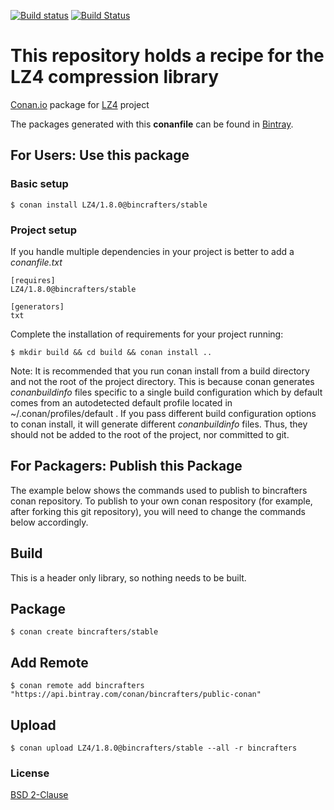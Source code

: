 [![Build status](https://ci.appveyor.com/api/projects/status/2vte702l4dv7craq/branch/testing/1.8.0?svg=true)](https://ci.appveyor.com/project/BinCrafters/conan-lz4/branch/testing/1.8.0)
[![Build Status](https://travis-ci.org/bincrafters/conan-lz4.svg?branch=stable%2F1.8.0)](https://travis-ci.org/bincrafters/conan-lz4)

# This repository holds a recipe for the LZ4 compression library

[Conan.io](https://conan.io) package for [LZ4](http://www.lz4.org) project

The packages generated with this **conanfile** can be found in [Bintray](https://bintray.com/bincrafters/public-conan/LZ4%3Abincrafters).

## For Users: Use this package

### Basic setup

    $ conan install LZ4/1.8.0@bincrafters/stable

### Project setup

If you handle multiple dependencies in your project is better to add a *conanfile.txt*

    [requires]
    LZ4/1.8.0@bincrafters/stable

    [generators]
    txt

Complete the installation of requirements for your project running:

    $ mkdir build && cd build && conan install ..
	
Note: It is recommended that you run conan install from a build directory and not the root of the project directory.  This is because conan generates *conanbuildinfo* files specific to a single build configuration which by default comes from an autodetected default profile located in ~/.conan/profiles/default .  If you pass different build configuration options to conan install, it will generate different *conanbuildinfo* files.  Thus, they should not be added to the root of the project, nor committed to git. 

## For Packagers: Publish this Package

The example below shows the commands used to publish to bincrafters conan repository. To publish to your own conan respository (for example, after forking this git repository), you will need to change the commands below accordingly. 

## Build  

This is a header only library, so nothing needs to be built.

## Package 

    $ conan create bincrafters/stable
	
## Add Remote

	$ conan remote add bincrafters "https://api.bintray.com/conan/bincrafters/public-conan"

## Upload

    $ conan upload LZ4/1.8.0@bincrafters/stable --all -r bincrafters

### License
[BSD 2-Clause](https://github.com/lz4/lz4/blob/dev/lib/LICENSE)
